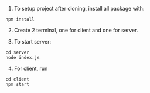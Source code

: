 1. To setup project after cloning, install all package with:

```
npm install
```

2. Create 2 terminal, one for client and one for server.

3. To start server:

```
cd server
node index.js
```

4. For client, run

```
cd client
npm start
```

